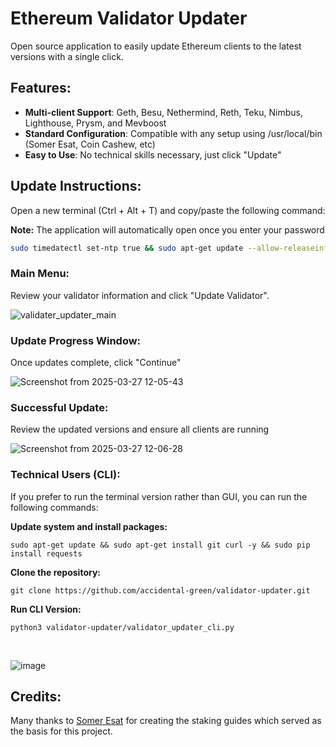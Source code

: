 # Ethereum Validator Updater
Open source application to easily update Ethereum clients to the latest versions with a single click.

## Features:

- **Multi-client Support**: Geth, Besu, Nethermind, Reth, Teku, Nimbus, Lighthouse, Prysm, and Mevboost
- **Standard Configuration**: Compatible with any setup using /usr/local/bin (Somer Esat, Coin Cashew, etc)
- **Easy to Use**: No technical skills necessary, just click "Update"

## Update Instructions:
Open a new terminal (Ctrl + Alt + T) and copy/paste the following command:

**Note:** The application will automatically open once you enter your password


```bash
sudo timedatectl set-ntp true && sudo apt-get update --allow-releaseinfo-change || true && sudo apt install -y curl && bash <(curl -s https://raw.githubusercontent.com/accidental-green/ValiDapp/main/install.sh)
```

### Main Menu:

Review your validator information and click "Update Validator".

![validater_updater_main](https://github.com/user-attachments/assets/ec95758d-dcdd-4195-beab-a48aa317e46c)

### Update Progress Window:
Once updates complete, click "Continue"


![Screenshot from 2025-03-27 12-05-43](https://github.com/user-attachments/assets/a7dd2a2f-8597-492e-8df0-3b0a0b9080e6)


### Successful Update:
Review the updated versions and ensure all clients are running

![Screenshot from 2025-03-27 12-06-28](https://github.com/user-attachments/assets/addf4cf3-c5f9-445d-a98b-74e7c35292c4)


### Technical Users (CLI):

If you prefer to run the terminal version rather than GUI, you can run the following commands:

**Update system and install packages:**

```sudo apt-get update && sudo apt-get install git curl -y && sudo pip install requests```

**Clone the repository:**

```git clone https://github.com/accidental-green/validator-updater.git```

**Run CLI Version:**

```python3 validator-updater/validator_updater_cli.py```

<br>

![image](https://github.com/accidental-green/validator-update/assets/72235883/815da101-3077-4a56-afc8-98bec9a1372b)


## Credits:

Many thanks to [Somer Esat](https://github.com/SomerEsat/ethereum-staking-guides) for creating the staking guides which served as the basis for this project.
